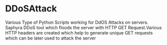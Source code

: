 # DDoSAttack
Various Type of Python Scripts working for DdOS Attacks on servers.
Saphyra DDoS tool which floods the server with HTTP GET Request.Various HTTP headers are created which help to generate unique GET requests which can be later used to attack the server
